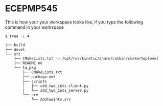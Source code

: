 # ECEPMP545

This is how your your workspace looks like, if you type the following command in your workspace

```bash
$ tree -L 4
```

``` bash
├── build
├── devel
└── src
    ├── CMakeLists.txt -> /opt/ros/kinetic/share/catkin/cmake/toplevel.cmake
    ├── README.md
    └── ta_pkg
        ├── CMakeLists.txt
        ├── package.xml
        ├── scripts
        │   ├── add_two_ints_client.py
        │   └── add_two_ints_server.py
        └── srv
            └── AddTwoInts.srv
```
